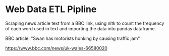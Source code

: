# Web Data ETL Pipline

Scraping news article text from a BBC link, using nltk to count the frequency of each word used in text and importing the data into pandas dataframe.

BBC article: "Swan has motorists honking by causing traffic jam"

https://www.bbc.com/news/uk-wales-66580020
